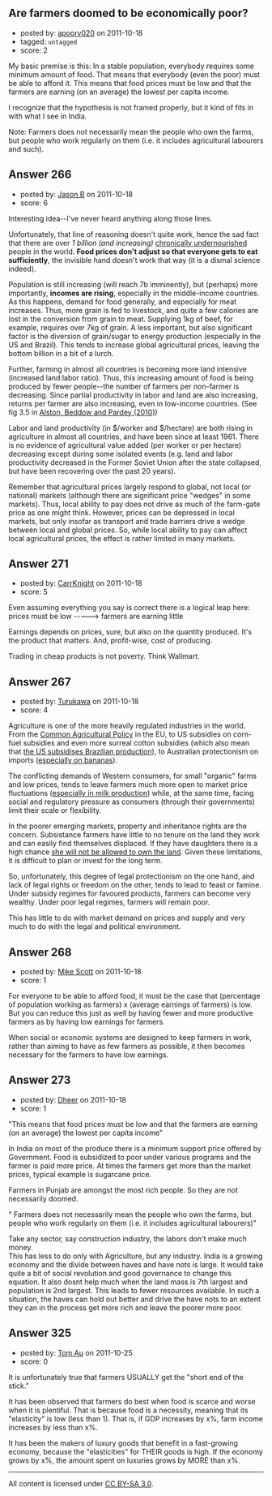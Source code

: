 ## Are farmers doomed to be economically poor?

- posted by: [apoorv020](https://stackexchange.com/users/-1/97-apoorv020) on 2011-10-18
- tagged: `untagged`
- score: 2

My basic premise is this: In a stable population, everybody requires some minimum amount of food. That means that everybody (even the poor) must be able to afford it. This means that food prices must be low and that the farmers are earning (on an average) the lowest per capita income.

I recognize that the hypothesis is not framed properly, but it kind of fits in with what I see in India. 

Note: Farmers does not necessarily mean the people who own the farms, but people who work regularly on them (i.e. it includes agricultural labourers and such).


## Answer 266

- posted by: [Jason B](https://stackexchange.com/users/-1/26-jason-b) on 2011-10-18
- score: 6

Interesting idea--I've never heard anything along those lines.  

Unfortunately, that line of reasoning doesn't quite work, hence the sad fact that there are over *1 billion (and increasing)* [chronically undernourished](http://www.wfp.org/news/news-release/102-billion-people-hungry) people in the world.  **Food prices don't adjust so that everyone gets to eat sufficiently**, the invisible hand doesn't work that way (it is a dismal science indeed).

Population is still increasing (will reach 7b imminently), but (perhaps) more importantly, **incomes are rising**, especially in the middle-income countries.  As this happens, demand for food generally, and especially for meat increases.  Thus, more grain is fed to livestock, and quite a few calories are lost in the conversion from grain to meat.  Supplying 1kg of beef, for example, requires over 7kg of grain. A less important, but also significant factor is the diversion of grain/sugar to energy production (especially in the US and Brazil).  This tends to increase global agricultural prices, leaving the bottom billion in a bit of a lurch.

Further, farming in almost all countries is becoming more land intensive (increased land:labor ratio).  Thus, this increasing amount of food is being produced by fewer people--the number of farmers per non-farmer is decreasing.  Since partial productivity in labor and land are also increasing, returns per farmer are also increasing, even in low-income countries.  (See fig 3.5 in [Alston, Beddow and Pardey (2010)](http://www.card.iastate.edu/books/shifting_patterns/pdfs/chapter3.pdf))

Labor and land productivity (in $/worker and $/hectare) are both rising in agriculture in almost all countries, and have been since at least 1961.  There is no evidence of agricultural value added (per worker or per hectare) decreasing except during some isolated events (e.g. land and labor productivity decreased in the Former Soviet Union after the state collapsed, but have been recovering over the past 20 years).

Remember that agricultural prices largely respond to global, not local (or national) markets (although there are significant price "wedges" in some markets).  Thus, local ability to pay does not drive as much of the farm-gate price as one might think.  However, prices can be depressed in local markets, but only insofar as transport and trade barriers drive a wedge between local and global prices.  So, while local ability to pay can affect local agricultural prices, the effect is rather limited in many markets.


## Answer 271

- posted by: [CarrKnight](https://stackexchange.com/users/-1/50-carrknight) on 2011-10-18
- score: 5

Even assuming everything you say is correct there is a logical leap here: <br>
prices must be low -----> farmers are earning little

Earnings depends on prices, sure, but also on the quantity produced. It's the product that matters. And, profit-wise, cost of producing.<br>

Trading in cheap products is not poverty. Think Wallmart.


## Answer 267

- posted by: [Turukawa](https://stackexchange.com/users/-1/48-turukawa) on 2011-10-18
- score: 4

<p>Agriculture is one of the more heavily regulated industries in the world.  From the <a href="http://en.wikipedia.org/wiki/Common_Agricultural_Policy">Common Agricultural Policy</a> in the EU, to US subsidies on corn-fuel subsidies and even more surreal cotton subsidies (which also mean that <a href="http://www.time.com/time/nation/article/0,8599,1978963,00.html">the US subsidises Brazilian production</a>), to Australian protectionism on imports (<a href="http://www.smh.com.au/opinion/society-and-culture/yes-you-are-paying-too-much-for-bananas-20110729-1i4a6.html">especially on bananas</a>).</p>

<p>The conflicting demands of Western consumers, for small "organic" farms and low prices, tends to leave farmers much more open to market price fluctuations (<a href="http://www.bbc.co.uk/news/uk-england-berkshire-13415475">especially in milk production</a>) while, at the same time, facing social and regulatory pressure as consumers (through their governments) limit their scale or flexibility.</p>

<p>In the poorer emerging markets, property and inheritance rights are the concern.  Subsistance farmers have little to no tenure on the land they work and can easily find themselves displaced.  If they have daughters there is a high chance <a href="http://www.un.org/ecosocdev/geninfo/afrec/vol22no1/221-women-struggle-to-secure-land-rights.html">she will not be allowed to own the land</a>.  Given these limitations, it is difficult to plan or invest for the long term.</p>

<p>So, unfortunately, this degree of legal protectionism on the one hand, and lack of legal rights or freedom on the other, tends to lead to feast or famine.  Under subsidy regimes for favoured products, farmers can become very wealthy.  Under poor legal regimes, farmers will remain poor.</p>

<p>This has little to do with market demand on prices and supply and very much to do with the legal and political environment.</p>



## Answer 268

- posted by: [Mike Scott](https://stackexchange.com/users/-1/31-mike-scott) on 2011-10-18
- score: 1

For everyone to be able to afford food, it must be the case that (percentage of population working as farmers) x (average earnings of farmers) is low. But you can reduce this just as well by having fewer and more productive farmers as by having low earnings for farmers.

When social or economic systems are designed to keep farmers in work, rather than aiming to have as few farmers as possible, it then becomes necessary for the farmers to have low earnings.


## Answer 273

- posted by: [Dheer](https://stackexchange.com/users/-1/100-dheer) on 2011-10-18
- score: 1

"This means that food prices must be low and that the farmers are earning (on an average) the lowest per capita income"  

In India on most of the produce there is a minimum support price offered by Government. Food is subsidized to poor under various programs and the farmer is paid more price. At times the farmers get more than the market prices, typical example is sugarcane price.

Farmers in Punjab are amongst the most rich people. So they are not necessarily doomed.

" Farmers does not necessarily mean the people who own the farms, but people who work regularly on them (i.e. it includes agricultural labourers)"

Take any sector, say construction industry, the labors don't make much money.  
This has less to do only with Agriculture, but any industry. India is a growing economy and the divide between haves and have nots is large. It would take quite a bit of social revolution and good governance to change this equation. It also dosnt help much when the land mass is 7th largest and population is 2nd largest. This leads to fewer resources available. In such a situation, the haves can hold out better and drive the have nots to an extent they can in the process get more rich and leave the poorer more poor.


## Answer 325

- posted by: [Tom Au](https://stackexchange.com/users/-1/178-tom-au) on 2011-10-25
- score: 0

It is unfortunately true that farmers USUALLY get the "short end of the stick."

It has been observed that farmers do best when food is scarce and worse when it is plentiful. That is because food is a necessity, meaning that its "elasticity" is low (less than 1). That is, if GDP increases by x%, farm income increases by less than x%.

It has been the makers of luxury goods that benefit in a fast-growing economy, because the "elasticities" for THEIR goods is high. If the economy grows by x%, the amount spent on luxuries grows by MORE than x%.



---

All content is licensed under [CC BY-SA 3.0](https://creativecommons.org/licenses/by-sa/3.0/).
